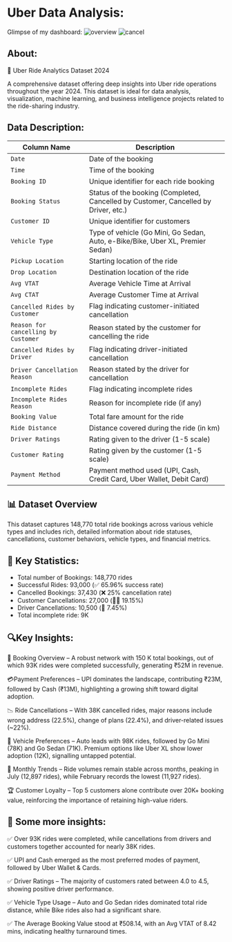# Uber Data Analysis:
Glimpse of my dashboard:
![overview](https://github.com/user-attachments/assets/400c0f50-cb61-4865-908f-45fe81def3ab)
![cancel](https://github.com/user-attachments/assets/0e3422cd-ba1e-4c32-a519-117d94c57e66)

## About: 
🚗 Uber Ride Analytics Dataset 2024

A comprehensive dataset offering deep insights into Uber ride operations throughout the year 2024. This dataset is ideal for data analysis, visualization, machine learning, and business intelligence projects related to the ride-sharing industry.

## Data Description:

| Column Name                         | Description                                                                         |
| ----------------------------------- | ----------------------------------------------------------------------------------- |
| `Date`                              | Date of the booking                                                                 |
| `Time`                              | Time of the booking                                                                 |
| `Booking ID`                        | Unique identifier for each ride booking                                             |
| `Booking Status`                    | Status of the booking (Completed, Cancelled by Customer, Cancelled by Driver, etc.) |
| `Customer ID`                       | Unique identifier for customers                                                     |
| `Vehicle Type`                      | Type of vehicle (Go Mini, Go Sedan, Auto, e-Bike/Bike, Uber XL, Premier Sedan)      |
| `Pickup Location`                   | Starting location of the ride                                                       |
| `Drop Location`                     | Destination location of the ride                                                    |
| `Avg VTAT`                          | Average Vehicle Time at Arrival                                                     |
| `Avg CTAT`                          | Average Customer Time at Arrival                                                    |
| `Cancelled Rides by Customer`       | Flag indicating customer-initiated cancellation                                     |
| `Reason for cancelling by Customer` | Reason stated by the customer for cancelling the ride                               |
| `Cancelled Rides by Driver`         | Flag indicating driver-initiated cancellation                                       |
| `Driver Cancellation Reason`        | Reason stated by the driver for cancellation                                        |
| `Incomplete Rides`                  | Flag indicating incomplete rides                                                    |
| `Incomplete Rides Reason`           | Reason for incomplete ride (if any)                                                 |
| `Booking Value`                     | Total fare amount for the ride                                                      |
| `Ride Distance`                     | Distance covered during the ride (in km)                                            |
| `Driver Ratings`                    | Rating given to the driver (1-5 scale)                                              |
| `Customer Rating`                   | Rating given by the customer (1-5 scale)                                            |
| `Payment Method`                    | Payment method used (UPI, Cash, Credit Card, Uber Wallet, Debit Card)               |


## 📊 Dataset Overview

This dataset captures 148,770 total ride bookings across various vehicle types and includes rich, detailed information about ride statuses, cancellations, customer behaviors, vehicle types, and financial metrics.

## 🔑 Key Statistics:

* Total number of Bookings: 148,770 rides
* Successful Rides: 93,000 (✅ 65.96% success rate)
* Cancelled Bookings: 37,430 (❌ 25% cancellation rate)
* Customer Cancellations: 27,000 (🧑‍💼 19.15%)
* Driver Cancellations: 10,500 (🚗 7.45%)
* Total incomplete ride: 9K

## 🔍Key Insights:

🚖 Booking Overview – A robust network with 150 K total bookings, out of which 93K rides were completed successfully, generating ₹52M in revenue.

💳Payment Preferences – UPI dominates the landscape, contributing ₹23M, followed by Cash (₹13M), highlighting a growing shift toward digital adoption.

📉 Ride Cancellations – With 38K cancelled rides, major reasons include wrong address (22.5%), change of plans (22.4%), and driver-related issues (~22%).

🚙 Vehicle Preferences – Auto leads with 98K rides, followed by Go Mini (78K) and Go Sedan (71K). Premium options like Uber XL show lower adoption (12K), signalling untapped potential.

📅 Monthly Trends – Ride volumes remain stable across months, peaking in July (12,897 rides), while February records the lowest (11,927 rides).

🏆 Customer Loyalty – Top 5 customers alone contribute over 20K+ booking value, reinforcing the importance of retaining high-value riders.

## 📜 Some more insights:
✅ Over 93K rides were completed, while cancellations from drivers and customers together accounted for nearly 38K rides.

✅ UPI and Cash emerged as the most preferred modes of payment, followed by Uber Wallet & Cards.

✅ Driver Ratings – The majority of customers rated between 4.0 to 4.5, showing positive driver performance.

✅ Vehicle Type Usage – Auto and Go Sedan rides dominated total ride distance, while Bike rides also had a significant share.

✅ The Average Booking Value stood at ₹508.14, with an Avg VTAT of 8.42 mins, indicating healthy turnaround times.
